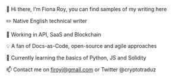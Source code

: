 👋 Hi there, I’m Fiona Roy, you can find samples of my writing here

✏️ Native English technical writer

🚀 Working in API, SaaS and Blockchain

💡 A fan of Docs-as-Code, open-source and agile approaches

🌱 Currently learning the basics of Python, JS and Solidity

📫 Contact me on firoyj@gmail.com or Twitter @cryptotraduz
